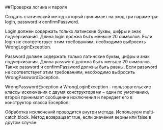 ##Проверка логина и пароля

Создать статический метод который принимает на вход три параметра: login, password и confirmPassword.

Login должен содержать только латинские буквы, цифры и знак подчеркивания.
Длина login должна быть меньше 20 символов. 
Если login не соответствует этим требованиям, необходимо выбросить WrongLoginException.

Password должен содержать только латинские буквы, цифры и знак подчеркивания. 
Длина password должна быть меньше 20 символов. 
Также password и confirmPassword должны быть равны. 
Если password не соответствует этим требованиям, необходимо выбросить WrongPasswordException.  

WrongPasswordException и WrongLoginException - пользовательские классы исключения с двумя конструкторами – один по умолчанию, 
второй принимает сообщение исключения и передает его в конструктор класса Exception.

Обработка исключений проводится внутри метода.
Используем multi-catch block.
Метод возвращает true, если значения верны или false в другом случае
